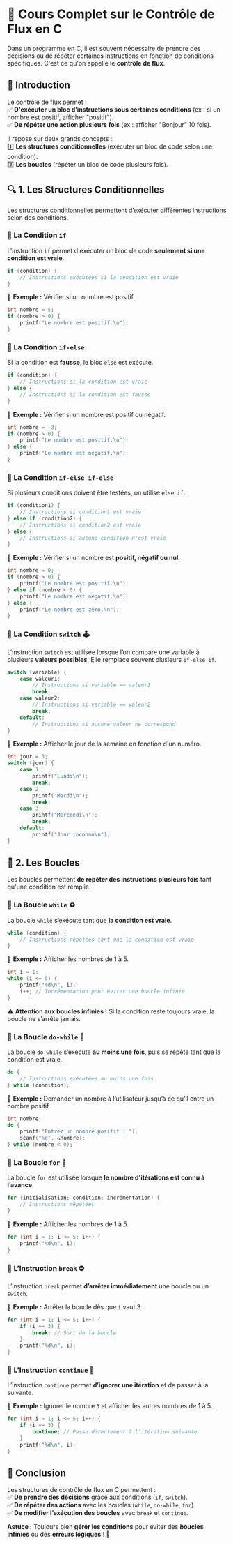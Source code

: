 # 🎯 Cours Complet sur le Contrôle de Flux en C

Dans un programme en C, il est souvent nécessaire de prendre des décisions ou de répéter certaines instructions en fonction de conditions spécifiques. C'est ce qu'on appelle le **contrôle de flux**.  

## 🏁 Introduction  

Le contrôle de flux permet :  
✅ **D'exécuter un bloc d’instructions sous certaines conditions** (ex : si un nombre est positif, afficher "positif").  
✅ **De répéter une action plusieurs fois** (ex : afficher "Bonjour" 10 fois).  

Il repose sur deux grands concepts :  
1️⃣ **Les structures conditionnelles** (exécuter un bloc de code selon une condition).  
2️⃣ **Les boucles** (répéter un bloc de code plusieurs fois).  

## 🔍 1. Les Structures Conditionnelles  

Les structures conditionnelles permettent d’exécuter différentes instructions selon des conditions.  

### 📌 La Condition `if`  

L'instruction `if` permet d'exécuter un bloc de code **seulement si une condition est vraie**.  

```c
if (condition) {
    // Instructions exécutées si la condition est vraie
}
```

🔹 **Exemple :** Vérifier si un nombre est positif.  

```c
int nombre = 5;
if (nombre > 0) {
    printf("Le nombre est positif.\n");
}
```



### 📌 La Condition `if-else`  

Si la condition est **fausse**, le bloc `else` est exécuté.  

```c
if (condition) {
    // Instructions si la condition est vraie
} else {
    // Instructions si la condition est fausse
}
```

🔹 **Exemple :** Vérifier si un nombre est positif ou négatif.  

```c
int nombre = -3;
if (nombre > 0) {
    printf("Le nombre est positif.\n");
} else {
    printf("Le nombre est négatif.\n");
}
```



### 📌 La Condition `if-else if-else`  

Si plusieurs conditions doivent être testées, on utilise `else if`.  

```c
if (condition1) {
    // Instructions si condition1 est vraie
} else if (condition2) {
    // Instructions si condition2 est vraie
} else {
    // Instructions si aucune condition n'est vraie
}
```

🔹 **Exemple :** Vérifier si un nombre est **positif, négatif ou nul**.  

```c
int nombre = 0;
if (nombre > 0) {
    printf("Le nombre est positif.\n");
} else if (nombre < 0) {
    printf("Le nombre est négatif.\n");
} else {
    printf("Le nombre est zéro.\n");
}
```



### 📌 La Condition `switch` 🕹️  

L'instruction `switch` est utilisée lorsque l’on compare une variable à plusieurs **valeurs possibles**. Elle remplace souvent plusieurs `if-else if`.  

```c
switch (variable) {
    case valeur1:
        // Instructions si variable == valeur1
        break;
    case valeur2:
        // Instructions si variable == valeur2
        break;
    default:
        // Instructions si aucune valeur ne correspond
}
```

🔹 **Exemple :** Afficher le jour de la semaine en fonction d'un numéro.  

```c
int jour = 3;
switch (jour) {
    case 1:
        printf("Lundi\n");
        break;
    case 2:
        printf("Mardi\n");
        break;
    case 3:
        printf("Mercredi\n");
        break;
    default:
        printf("Jour inconnu\n");
}
```



## 🔄 2. Les Boucles  

Les boucles permettent **de répéter des instructions plusieurs fois** tant qu'une condition est remplie.  

### 📌 La Boucle `while` ♻️  

La boucle `while` s’exécute tant que **la condition est vraie**.  

```c
while (condition) {
    // Instructions répétées tant que la condition est vraie
}
```

🔹 **Exemple :** Afficher les nombres de 1 à 5.  

```c
int i = 1;
while (i <= 5) {
    printf("%d\n", i);
    i++; // Incrémentation pour éviter une boucle infinie
}
```

⚠️ **Attention aux boucles infinies !** Si la condition reste toujours vraie, la boucle ne s’arrête jamais.  



### 📌 La Boucle `do-while` 🔁  

La boucle `do-while` s’exécute **au moins une fois**, puis se répète tant que la condition est vraie.  

```c
do {
    // Instructions exécutées au moins une fois
} while (condition);
```

🔹 **Exemple :** Demander un nombre à l’utilisateur jusqu’à ce qu’il entre un nombre positif.  

```c
int nombre;
do {
    printf("Entrez un nombre positif : ");
    scanf("%d", &nombre);
} while (nombre < 0);
```



### 📌 La Boucle `for` 🚀  

La boucle `for` est utilisée lorsque **le nombre d'itérations est connu à l’avance**.  

```c
for (initialisation; condition; incrémentation) {
    // Instructions répétées
}
```

🔹 **Exemple :** Afficher les nombres de 1 à 5.  

```c
for (int i = 1; i <= 5; i++) {
    printf("%d\n", i);
}
```



### 📌 L’Instruction `break` ⛔  

L’instruction `break` permet **d’arrêter immédiatement** une boucle ou un `switch`.  

🔹 **Exemple :** Arrêter la boucle dès que `i` vaut 3.  

```c
for (int i = 1; i <= 5; i++) {
    if (i == 3) {
        break; // Sort de la boucle
    }
    printf("%d\n", i);
}
```



### 📌 L’Instruction `continue` 🔄  

L’instruction `continue` permet **d’ignorer une itération** et de passer à la suivante.  

🔹 **Exemple :** Ignorer le nombre `3` et afficher les autres nombres de 1 à 5.  

```c
for (int i = 1; i <= 5; i++) {
    if (i == 3) {
        continue; // Passe directement à l'itération suivante
    }
    printf("%d\n", i);
}
```



## 🎯 Conclusion  

Les structures de contrôle de flux en C permettent :  
✅ **De prendre des décisions** grâce aux conditions (`if`, `switch`).  
✅ **De répéter des actions** avec les boucles (`while`, `do-while`, `for`).  
✅ **De modifier l’exécution des boucles** avec `break` et `continue`.  

**Astuce :** Toujours bien **gérer les conditions** pour éviter des **boucles infinies** ou des **erreurs logiques** ! 🚀  